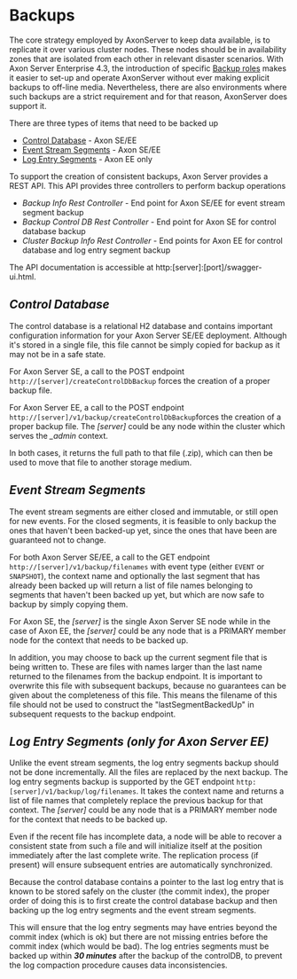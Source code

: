 # Backups

The core strategy employed by AxonServer to keep data available, is to replicate it over various cluster nodes. These nodes should be in availability zones that are isolated from each other in relevant disaster scenarios. With Axon Server Enterprise 4.3, the introduction of specific [Backup roles](backup-and-messaging-only-nodes.md) makes it easier to set-up and operate AxonServer without ever making explicit backups to off-line media. Nevertheless, there are also environments where such backups are a strict requirement and for that reason, AxonServer does support it.‌

There are three types of items that need to be backed up

* [Control Database](backups.md#control-database) - Axon SE/EE
* [Event Stream Segments](backups.md#event-stream-segments) - Axon SE/EE 
* [Log Entry Segments](backups.md#log-entry-segments) - Axon EE only

To support the creation of consistent backups, Axon Server provides a REST API. This API provides three controllers to perform backup operations

* _Backup Info Rest Controller_ - End point for Axon SE/EE for event stream segment backup
* _Backup Control DB Rest Controller_ - End point for Axon SE for control database backup
* _Cluster Backup Info Rest Controller_ -  End points for Axon EE for control database and log entry segment backup

The API documentation is accessible at http:\[server\]:\[port\]/swagger-ui.html.

## _Control Database_

The control database is a relational H2 database and contains important configuration information for your Axon Server SE/EE deployment. Although it's stored in a single file, this file cannot be simply copied for backup as it may not be in a safe state.

For Axon Server SE, a call to the POST endpoint `http://[server]/createControlDbBackup` forces the creation of a proper backup file.

For Axon Server EE, a call to the POST endpoint `http://[server]/v1/backup/createControlDbBackup`forces the creation of a proper backup file. The _\[server\]_ could be any node within the cluster which serves the _\_admin_ context.

In both cases, it returns the full path to that file \(.zip\), which can then be used to move that file to another storage medium.‌

## _Event Stream Segments_

The event stream segments are either closed and immutable, or still open for new events. For the closed segments, it is feasible to only backup the ones that haven't been backed-up yet, since the ones that have been are guaranteed not to change.

For both Axon Server SE/EE, a call to the GET endpoint `http://[server]/v1/backup/filenames` with event type \(either `EVENT` or `SNAPSHOT`\), the context name and optionally the last segment that has already been backed up will return a list of file names belonging to segments that haven't been backed up yet, but which are now safe to backup by simply copying them.‌

For Axon SE, the _\[server\]_ is the single Axon Server SE node while in the case of Axon EE, the _\[server\]_ could be any node that is a PRIMARY member node for the context that needs to be backed up.

In addition, you may choose to back up the current segment file that is being written to. These are files with names larger than the last name returned to the filenames from the backup endpoint. It is important to overwrite this file with subsequent backups, because no guarantees can be given about the completeness of this file. This means the filename of this file should not be used to construct the "lastSegmentBackedUp" in subsequent requests to the backup endpoint.‌

## _Log Entry Segments \(only for Axon Server EE\)_

Unlike the event stream segments, the log entry segments backup should not be done incrementally. All the files are replaced by the next backup. The log entry segments backup is supported by the GET endpoint `http:[server]/v1/backup/log/filenames`. It takes the context name and returns a list of file names that completely replace the previous backup for that context.‌ The _\[server\]_ could be any node that is a PRIMARY member node for the context that needs to be backed up.

Even if the recent file has incomplete data, a node will be able to recover a consistent state from such a file and will initialize itself at the position immediately after the last complete write. The replication process \(if present\) will ensure subsequent entries are automatically synchronized.‌

Because the control database contains a pointer to the last log entry that is known to be stored safely on the cluster \(the commit index\), the proper order of doing this is to first create the control database backup and then backing up the log entry segments and the event stream segments.

This will ensure that the log entry segments may have entries beyond the commit index \(which is ok\) but there are not missing entries before the commit index \(which would be bad\). The log entries segments must be backed up within _**30 minutes**_ after the backup of the controlDB, to prevent the log compaction procedure causes data inconsistencies.

